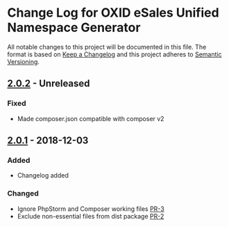 # Change Log for OXID eSales Unified Namespace Generator

All notable changes to this project will be documented in this file.
The format is based on [Keep a Changelog](http://keepachangelog.com/)
and this project adheres to [Semantic Versioning](http://semver.org/).

## [2.0.2] - Unreleased

### Fixed
- Made composer.json compatible with composer v2

## [2.0.1] - 2018-12-03

### Added

- Changelog added

### Changed

- Ignore PhpStorm and Composer working files [PR-3](https://github.com/OXID-eSales/oxideshop-unified-namespace-generator/pull/3)
- Exclude non-essential files from dist package [PR-2](https://github.com/OXID-eSales/oxideshop-unified-namespace-generator/pull/2)

[2.0.2]: https://github.com/OXID-eSales/oxideshop-unified-namespace-generator/compare/v2.0.1...HEAD
[2.0.1]: https://github.com/OXID-eSales/oxideshop-unified-namespace-generator/compare/v2.0.0...v2.0.1
